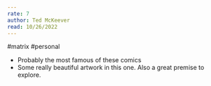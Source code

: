 ```yaml
---
rate: 7
author: Ted McKeever
read: 10/26/2022
---
```


#matrix #personal 

- Probably the most famous of these comics
- Some really beautiful artwork in this one. Also a great premise to explore.
